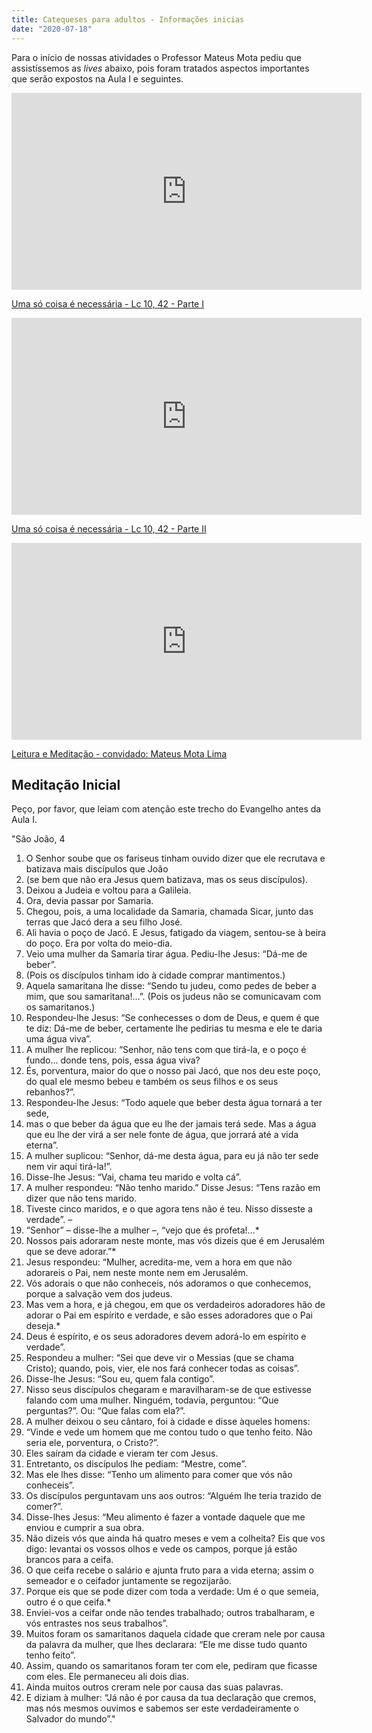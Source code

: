 ```yaml
---
title: Catequeses para adultos - Informações inicias
date: "2020-07-18"
---
```


Para o início de nossas atividades o Professor Mateus Mota pediu que assistíssemos as *lives* abaixo, pois foram tratados aspectos importantes que serão expostos na Aula I e seguintes.

<iframe width="560" height="315" src="https://www.youtube.com/embed/2KNZfoDsfrw" frameborder="0" allow="accelerometer; autoplay; encrypted-media; gyroscope; picture-in-picture" allowfullscreen></iframe>

[Uma só coisa é necessária - Lc 10, 42 - Parte I](https://www.youtube.com/watch?v=2KNZfoDsfrw)

<iframe width="560" height="315" src="https://www.youtube.com/embed/JqcN1gaOdFA" frameborder="0" allow="accelerometer; autoplay; encrypted-media; gyroscope; picture-in-picture" allowfullscreen></iframe>

[Uma só coisa é necessária - Lc 10, 42 - Parte II](https://www.youtube.com/watch?v=JqcN1gaOdFA)

<iframe width="560" height="315" src="https://www.youtube.com/embed/NXkDwIVMafQ" frameborder="0" allow="accelerometer; autoplay; encrypted-media; gyroscope; picture-in-picture" allowfullscreen></iframe>

[Leitura e Meditação - convidado: Mateus Mota Lima](https://www.youtube.com/watch?v=NXkDwIVMafQ)

## Meditação Inicial 

Peço, por favor, que leiam com atenção este trecho do Evangelho antes da Aula I.

"São João, 4 

1. O Senhor soube que os fariseus tinham ouvido dizer que ele recrutava e batizava mais discípulos que João 
2. (se bem que não era Jesus quem batizava, mas os seus discípulos). 
3. Deixou a Judeia e voltou para a Galileia. 
4. Ora, devia passar por Sa­maria. 
5. Chegou, pois, a uma localidade da Samaria, chamada Sicar, junto das terras que Jacó dera a seu filho José. 
6. Ali havia o poço de Jacó. E Jesus, fatigado da viagem, sentou-se à beira do poço. Era por volta do meio-dia. 
7. Veio uma mulher da Samaria tirar água. Pediu-lhe Jesus: “Dá-me de beber”. 
8. (Pois os discípulos tinham ido à cidade comprar mantimentos.) 
9. Aquela samaritana lhe disse: “Sendo tu judeu, como pedes de beber a mim, que sou samaritana!...”. (Pois os judeus não se comunicavam com os samaritanos.) 
10. Respondeu-lhe Jesus: “Se conhecesses o dom de Deus, e quem é que te diz: Dá-me de beber, certamente lhe pedirias tu mesma e ele te daria uma água viva”. 
11. A mulher lhe replicou: “Senhor, não tens com que tirá-la, e o poço é fundo... donde tens, pois, essa água viva? 
12. És, porventura, maior do que o nosso pai Jacó, que nos deu este poço, do qual ele mesmo bebeu e também os seus filhos e os seus rebanhos?”. 
13. Respondeu-lhe Jesus: “Todo aquele que beber des­ta água tornará a ter sede, 
14. mas o que beber da água que eu lhe der jamais terá sede. Mas a água que eu lhe der virá a ser nele fonte de água, que jorrará até a vida eterna”. 
15. A mulher suplicou: “Senhor, dá-me desta água, para eu já não ter sede nem vir aqui tirá-la!”. 
16. Disse-lhe Jesus: “Vai, chama teu marido e volta cá”. 
17. A mulher respondeu: “Não tenho marido.” Disse Jesus: “Tens razão em dizer que não tens marido. 
18. Tiveste cinco maridos, e o que agora tens não é teu. Nisso disseste a verdade”. – 
19. “Senhor” – disse-lhe a mulher –, “vejo que és profeta!...* 
20. Nossos pais adoraram neste monte, mas vós dizeis que é em Jerusalém que se deve adorar.”* 
21. Jesus respondeu: “Mulher, acredi­ta-me, vem a hora em que não adorareis o Pai, nem neste monte nem em Jerusalém. 
22. Vós adorais o que não conheceis, nós adoramos o que conhecemos, porque a salvação vem dos judeus. 
23. Mas vem a hora, e já chegou, em que os verdadeiros adoradores hão de adorar o Pai em espírito e verdade, e são esses adoradores que o Pai deseja.* 
24. Deus é espírito, e os seus adoradores devem adorá-lo em espírito e verdade”. 
25. Respondeu a mulher: “Sei que deve vir o Messias (que se chama Cristo); quando, pois, vier, ele nos fará conhecer todas as coisas”. 
26. Disse-lhe Jesus: “Sou eu, quem fala contigo”. 
27. Nisso seus discípulos chegaram e maravilharam-se de que estivesse falando com uma mulher. Ninguém, todavia, perguntou: “Que perguntas?”. Ou: “Que falas com ela?”. 
28. A mulher deixou o seu cântaro, foi à cidade e disse àqueles homens: 
29. “Vinde e vede um homem que me contou tudo o que tenho feito. Não seria ele, porventura, o Cristo?”. 
30. Eles saíram da cidade e vieram ter com Jesus. 
31. Entretanto, os discípulos lhe pediam: “Mestre, come”. 
32. Mas ele lhes disse: “Tenho um alimento para comer que vós não conheceis”. 
33. Os discípulos perguntavam uns aos outros: “Alguém lhe teria trazido de comer?”. 
34. Disse-lhes Jesus: “Meu alimento é fazer a vontade daquele que me enviou e cumprir a sua obra. 
35. Não dizeis vós que ainda há quatro meses e vem a colheita? Eis que vos digo: levantai os vossos olhos e vede os campos, porque já estão brancos para a ceifa. 
36. O que ceifa recebe o salário e ajunta fruto para a vida eterna; assim o semeador e o ceifador juntamente se regozijarão. 
37. Porque eis que se pode dizer com toda a verdade: Um é o que semeia, outro é o que ceifa.* 
38. Enviei-vos a ceifar onde não tendes trabalhado; outros trabalharam, e vós entrastes nos seus trabalhos”. 
39. Muitos foram os samaritanos daquela cidade que creram nele por causa da palavra da mulher, que lhes declarara: “Ele me disse tudo quanto tenho feito”. 
40. Assim, quando os samaritanos foram ter com ele, pediram que ficasse com eles. Ele permaneceu ali dois dias. 
41. Ainda muitos outros creram nele por causa das suas palavras. 
42. E diziam à mulher: “Já não é por causa da tua declaração que cremos, mas nós mesmos ouvimos e sabemos ser este verdadeiramente o Salvador do mundo”."